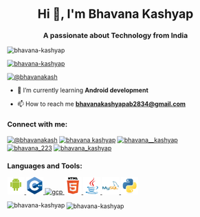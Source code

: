 <h1 align="center">Hi 👋, I'm Bhavana Kashyap</h1>
<h3 align="center">A passionate about Technology from India</h3>

<p align="left"> <img src="https://komarev.com/ghpvc/?username=bhavana-kashyap&label=Profile%20views&color=0e75b6&style=flat" alt="bhavana-kashyap" /> </p>

<p align="left"> <a href="https://github.com/ryo-ma/github-profile-trophy"><img src="https://github-profile-trophy.vercel.app/?username=bhavana-kashyap" alt="bhavana-kashyap" /></a> </p>

<p align="left"> <a href="https://twitter.com/@bhavanakash" target="blank"><img src="https://img.shields.io/twitter/follow/@bhavanakash?logo=twitter&style=for-the-badge" alt="@bhavanakash" /></a> </p>

- 🌱 I’m currently learning **Android development**

- 📫 How to reach me **bhavanakashyapab2834@gmail.com**

<h3 align="left">Connect with me:</h3>
<p align="left">
<a href="https://twitter.com/@bhavanakash" target="blank"><img align="center" src="https://raw.githubusercontent.com/rahuldkjain/github-profile-readme-generator/master/src/images/icons/Social/twitter.svg" alt="@bhavanakash" height="30" width="40" /></a>
<a href="https://linkedin.com/in/bhavana kashyap" target="blank"><img align="center" src="https://raw.githubusercontent.com/rahuldkjain/github-profile-readme-generator/master/src/images/icons/Social/linked-in-alt.svg" alt="bhavana kashyap" height="30" width="40" /></a>
<a href="https://instagram.com/bhavana__kashyap" target="blank"><img align="center" src="https://raw.githubusercontent.com/rahuldkjain/github-profile-readme-generator/master/src/images/icons/Social/instagram.svg" alt="bhavana__kashyap" height="30" width="40" /></a>
<a href="https://www.codechef.com/users/bhavana_223" target="blank"><img align="center" src="https://cdn.jsdelivr.net/npm/simple-icons@3.1.0/icons/codechef.svg" alt="bhavana_223" height="30" width="40" /></a>
<a href="https://www.leetcode.com/bhavana_kashyap" target="blank"><img align="center" src="https://raw.githubusercontent.com/rahuldkjain/github-profile-readme-generator/master/src/images/icons/Social/leet-code.svg" alt="bhavana_kashyap" height="30" width="40" /></a>
</p>

<h3 align="left">Languages and Tools:</h3>
<p align="left"> <a href="https://developer.android.com" target="_blank" rel="noreferrer"> <img src="https://raw.githubusercontent.com/devicons/devicon/master/icons/android/android-original-wordmark.svg" alt="android" width="40" height="40"/> </a> <a href="https://www.w3schools.com/cpp/" target="_blank" rel="noreferrer"> <img src="https://raw.githubusercontent.com/devicons/devicon/master/icons/cplusplus/cplusplus-original.svg" alt="cplusplus" width="40" height="40"/> </a> <a href="https://cloud.google.com" target="_blank" rel="noreferrer"> <img src="https://www.vectorlogo.zone/logos/google_cloud/google_cloud-icon.svg" alt="gcp" width="40" height="40"/> </a> <a href="https://www.w3.org/html/" target="_blank" rel="noreferrer"> <img src="https://raw.githubusercontent.com/devicons/devicon/master/icons/html5/html5-original-wordmark.svg" alt="html5" width="40" height="40"/> </a> <a href="https://www.java.com" target="_blank" rel="noreferrer"> <img src="https://raw.githubusercontent.com/devicons/devicon/master/icons/java/java-original.svg" alt="java" width="40" height="40"/> </a> <a href="https://www.mysql.com/" target="_blank" rel="noreferrer"> <img src="https://raw.githubusercontent.com/devicons/devicon/master/icons/mysql/mysql-original-wordmark.svg" alt="mysql" width="40" height="40"/> </a> <a href="https://www.python.org" target="_blank" rel="noreferrer"> <img src="https://raw.githubusercontent.com/devicons/devicon/master/icons/python/python-original.svg" alt="python" width="40" height="40"/> </a> </p>

<p><img align="left" src="https://github-readme-stats.vercel.app/api/top-langs?username=bhavana-kashyap&show_icons=true&locale=en&layout=compact" alt="bhavana-kashyap" /></p>

<p>&nbsp;<img align="center" src="https://github-readme-stats.vercel.app/api?username=bhavana-kashyap&show_icons=true&locale=en" alt="bhavana-kashyap" /></p>
